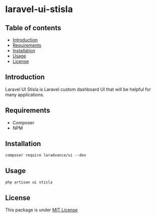 # laravel-ui-stisla

## Table of contents

- [Introduction](#introduction)
- [Requirements](#requirements)
- [Installation](#installation)
- [Usage](#usage)
- [License](#license)

## Introduction
Laravel UI Stisla is Laravel custom dashboard UI that will be helpful for many applications.

## Requirements
 - Composer
 - NPM

## Installation
```
composer require laradvance/ui --dev
```

## Usage
```
php artisan ui stisla
```

## License
This package is under [MIT License](LICENSE.md)
